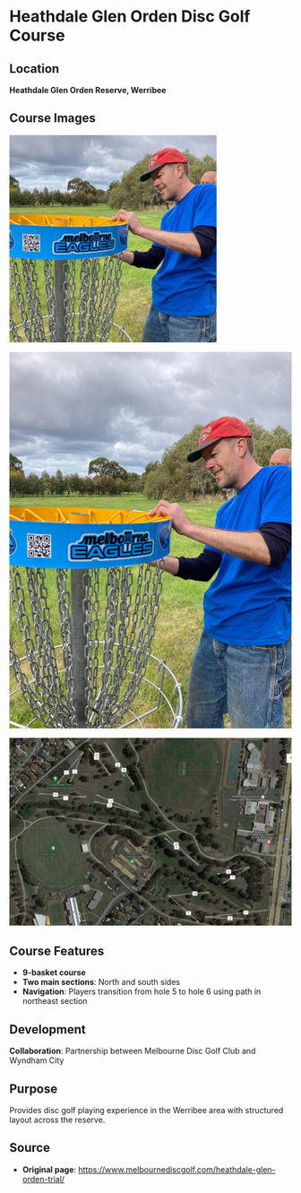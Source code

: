 # Heathdale Glen Orden Disc Golf Course

## Location
**Heathdale Glen Orden Reserve, Werribee**

## Course Images
![Course Thumbnail](course-thumbnail.jpg)

![Course Photo](course-photo.jpg)

![Course Map](course-map.png)

## Course Features
- **9-basket course**
- **Two main sections**: North and south sides
- **Navigation**: Players transition from hole 5 to hole 6 using path in northeast section

## Development
**Collaboration**: Partnership between Melbourne Disc Golf Club and Wyndham City

## Purpose
Provides disc golf playing experience in the Werribee area with structured layout across the reserve.

## Source
- **Original page**: https://www.melbournediscgolf.com/heathdale-glen-orden-trial/
